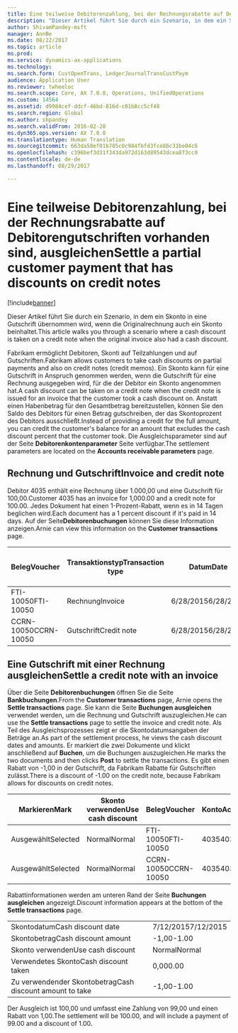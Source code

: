 ```yaml
---
title: Eine teilweise Debitorenzahlung, bei der Rechnungsrabatte auf Debitorengutschriften vorhanden sind, ausgleichen
description: "Dieser Artikel führt Sie durch ein Szenario, in dem ein Skonto in eine Gutschrift übernommen wird, wenn die Originalrechnung auch ein Skonto beinhaltet."
author: ShivamPandey-msft
manager: AnnBe
ms.date: 08/22/2017
ms.topic: article
ms.prod: 
ms.service: dynamics-ax-applications
ms.technology: 
ms.search.form: CustOpenTrans, LedgerJournalTransCustPaym
audience: Application User
ms.reviewer: twheeloc
ms.search.scope: Core, AX 7.0.0, Operations, UnifiedOperations
ms.custom: 14564
ms.assetid: d9984cef-ddcf-46bd-816d-c01b8cc5cf48
ms.search.region: Global
ms.author: shpandey
ms.search.validFrom: 2016-02-28
ms.dyn365.ops.version: AX 7.0.0
ms.translationtype: Human Translation
ms.sourcegitcommit: 663da58ef01b705c0c984fbfd3fce8bc31be04c6
ms.openlocfilehash: c396bef3d31f343da972d163d89543dcea873cc0
ms.contentlocale: de-de
ms.lasthandoff: 08/29/2017

---
```


# <a name="settle-a-partial-customer-payment-that-has-discounts-on-credit-notes"></a><span data-ttu-id="ede6f-103">Eine teilweise Debitorenzahlung, bei der Rechnungsrabatte auf Debitorengutschriften vorhanden sind, ausgleichen</span><span class="sxs-lookup"><span data-stu-id="ede6f-103">Settle a partial customer payment that has discounts on credit notes</span></span>

[!include[banner](../includes/banner.md)]


<span data-ttu-id="ede6f-104">Dieser Artikel führt Sie durch ein Szenario, in dem ein Skonto in eine Gutschrift übernommen wird, wenn die Originalrechnung auch ein Skonto beinhaltet.</span><span class="sxs-lookup"><span data-stu-id="ede6f-104">This article walks you through a scenario where a cash discount is taken on a credit note when the original invoice also had a cash discount.</span></span> 

<span data-ttu-id="ede6f-105">Fabrikam ermöglicht Debitoren, Skonti auf Teilzahlungen und auf Gutschriften.</span><span class="sxs-lookup"><span data-stu-id="ede6f-105">Fabrikam allows customers to take cash discounts on partial payments and also on credit notes (credit memos).</span></span> <span data-ttu-id="ede6f-106">Ein Skonto kann für eine Gutschrift in Anspruch genommen werden, wenn die Gutschrift für eine Rechnung ausgegeben wird, für die der Debitor ein Skonto angenommen hat.</span><span class="sxs-lookup"><span data-stu-id="ede6f-106">A cash discount can be taken on a credit note when the credit note is issued for an invoice that the customer took a cash discount on.</span></span> <span data-ttu-id="ede6f-107">Anstatt einen Habenbetrag für den Gesamtbetrag bereitzustellen, können Sie den Saldo des Debitors für einen Betrag gutschreiben, der das Skontoprozent des Debitors ausschließt.</span><span class="sxs-lookup"><span data-stu-id="ede6f-107">Instead of providing a credit for the full amount, you can credit the customer's balance for an amount that excludes the cash discount percent that the customer took.</span></span> <span data-ttu-id="ede6f-108">Die Ausgleichsparameter sind auf der Seite **Debitorenkontenparameter** Seite verfügbar.</span><span class="sxs-lookup"><span data-stu-id="ede6f-108">The settlement parameters are located on the **Accounts receivable parameters** page.</span></span>

## <a name="invoice-and-credit-note"></a><span data-ttu-id="ede6f-109">Rechnung und Gutschrift</span><span class="sxs-lookup"><span data-stu-id="ede6f-109">Invoice and credit note</span></span>
<span data-ttu-id="ede6f-110">Debitor 4035 enthält eine Rechnung über 1.000,00 und eine Gutschrift für 100,00.</span><span class="sxs-lookup"><span data-stu-id="ede6f-110">Customer 4035 has an invoice for 1,000.00 and a credit note for 100.00.</span></span> <span data-ttu-id="ede6f-111">Jedes Dokument hat einen 1-Prozent-Rabatt, wenn es in 14 Tagen beglichen wird.</span><span class="sxs-lookup"><span data-stu-id="ede6f-111">Each document has a 1 percent discount if it's paid in 14 days.</span></span> <span data-ttu-id="ede6f-112">Auf der Seite**Debitorenbuchungen** können Sie diese Information anzeigen.</span><span class="sxs-lookup"><span data-stu-id="ede6f-112">Arnie can view this information on the **Customer transactions** page.</span></span>

| <span data-ttu-id="ede6f-113">Beleg</span><span class="sxs-lookup"><span data-stu-id="ede6f-113">Voucher</span></span>    | <span data-ttu-id="ede6f-114">Transaktionstyp</span><span class="sxs-lookup"><span data-stu-id="ede6f-114">Transaction type</span></span> | <span data-ttu-id="ede6f-115">Datum</span><span class="sxs-lookup"><span data-stu-id="ede6f-115">Date</span></span>      | <span data-ttu-id="ede6f-116">Rechnung</span><span class="sxs-lookup"><span data-stu-id="ede6f-116">Invoice</span></span>  | <span data-ttu-id="ede6f-117">Geschuldeter Betrag in Buchungswährung</span><span class="sxs-lookup"><span data-stu-id="ede6f-117">Amount in transaction currency debit</span></span> | <span data-ttu-id="ede6f-118">Gutschriftsbetrag in Buchungswährung</span><span class="sxs-lookup"><span data-stu-id="ede6f-118">Amount in transaction currency credit</span></span> | <span data-ttu-id="ede6f-119">Gesamtbetrag</span><span class="sxs-lookup"><span data-stu-id="ede6f-119">Balance</span></span>  | <span data-ttu-id="ede6f-120">Währung</span><span class="sxs-lookup"><span data-stu-id="ede6f-120">Currency</span></span> |
|------------|------------------|-----------|----------|--------------------------------------|---------------------------------------|----------|----------|
| <span data-ttu-id="ede6f-121">FTI-10050</span><span class="sxs-lookup"><span data-stu-id="ede6f-121">FTI-10050</span></span>  | <span data-ttu-id="ede6f-122">Rechnung</span><span class="sxs-lookup"><span data-stu-id="ede6f-122">Invoice</span></span>          | <span data-ttu-id="ede6f-123">6/28/2015</span><span class="sxs-lookup"><span data-stu-id="ede6f-123">6/28/2015</span></span> | <span data-ttu-id="ede6f-124">10050</span><span class="sxs-lookup"><span data-stu-id="ede6f-124">10050</span></span>    | <span data-ttu-id="ede6f-125">1.000,00</span><span class="sxs-lookup"><span data-stu-id="ede6f-125">1,000.00</span></span>                             |                                       | <span data-ttu-id="ede6f-126">1.000,00</span><span class="sxs-lookup"><span data-stu-id="ede6f-126">1,000.00</span></span> | <span data-ttu-id="ede6f-127">USD</span><span class="sxs-lookup"><span data-stu-id="ede6f-127">USD</span></span>      |
| <span data-ttu-id="ede6f-128">CCRN-10050</span><span class="sxs-lookup"><span data-stu-id="ede6f-128">CCRN-10050</span></span> | <span data-ttu-id="ede6f-129">Gutschrift</span><span class="sxs-lookup"><span data-stu-id="ede6f-129">Credit note</span></span>      | <span data-ttu-id="ede6f-130">6/28/2015</span><span class="sxs-lookup"><span data-stu-id="ede6f-130">6/28/2015</span></span> | <span data-ttu-id="ede6f-131">CR-10050</span><span class="sxs-lookup"><span data-stu-id="ede6f-131">CR-10050</span></span> |                                      | <span data-ttu-id="ede6f-132">100,00</span><span class="sxs-lookup"><span data-stu-id="ede6f-132">100.00</span></span>                                | <span data-ttu-id="ede6f-133">-100,00</span><span class="sxs-lookup"><span data-stu-id="ede6f-133">-100.00</span></span>  | <span data-ttu-id="ede6f-134">USD</span><span class="sxs-lookup"><span data-stu-id="ede6f-134">USD</span></span>      |

## <a name="settle-a-credit-note-with-an-invoice"></a><span data-ttu-id="ede6f-135">Eine Gutschrift mit einer Rechnung ausgleichen</span><span class="sxs-lookup"><span data-stu-id="ede6f-135">Settle a credit note with an invoice</span></span>
<span data-ttu-id="ede6f-136">Über die Seite **Debitorenbuchungen** öffnen Sie die Seite **Bankbuchungen**.</span><span class="sxs-lookup"><span data-stu-id="ede6f-136">From the **Customer transactions** page, Arnie opens the **Settle transactions** page.</span></span> <span data-ttu-id="ede6f-137">Sie kann die Seite **Buchungen ausgleichen** verwendet werden, um die Rechnung und Gutschrift auszugleichen.</span><span class="sxs-lookup"><span data-stu-id="ede6f-137">He can use the **Settle transactions** page to settle the invoice and credit note.</span></span> <span data-ttu-id="ede6f-138">Als Teil des Ausgleichsprozesses zeigt er die Skontodatumsangaben der Beträge an.</span><span class="sxs-lookup"><span data-stu-id="ede6f-138">As part of the settlement process, he views the cash discount dates and amounts.</span></span> <span data-ttu-id="ede6f-139">Er markiert die zwei Dokumente und klickt anschließend auf **Buchen**, um die Buchungen auszugleichen.</span><span class="sxs-lookup"><span data-stu-id="ede6f-139">He marks the two documents and then clicks **Post** to settle the transactions.</span></span> <span data-ttu-id="ede6f-140">Es gibt einen Rabatt von -1,00 in der Gutschrift, da Fabrikam Rabatte für Gutschriften zulässt.</span><span class="sxs-lookup"><span data-stu-id="ede6f-140">There is a discount of -1.00 on the credit note, because Fabrikam allows for discounts on credit notes.</span></span>

| <span data-ttu-id="ede6f-141">Markieren</span><span class="sxs-lookup"><span data-stu-id="ede6f-141">Mark</span></span>     | <span data-ttu-id="ede6f-142">Skonto verwenden</span><span class="sxs-lookup"><span data-stu-id="ede6f-142">Use cash discount</span></span> | <span data-ttu-id="ede6f-143">Beleg</span><span class="sxs-lookup"><span data-stu-id="ede6f-143">Voucher</span></span>    | <span data-ttu-id="ede6f-144">Konto</span><span class="sxs-lookup"><span data-stu-id="ede6f-144">Account</span></span> | <span data-ttu-id="ede6f-145">Datum</span><span class="sxs-lookup"><span data-stu-id="ede6f-145">Date</span></span>      | <span data-ttu-id="ede6f-146">Fälligkeitsdatum</span><span class="sxs-lookup"><span data-stu-id="ede6f-146">Due date</span></span>  | <span data-ttu-id="ede6f-147">Rechnung</span><span class="sxs-lookup"><span data-stu-id="ede6f-147">Invoice</span></span>  | <span data-ttu-id="ede6f-148">Betrag in Buchungswährung</span><span class="sxs-lookup"><span data-stu-id="ede6f-148">Amount in transaction currency</span></span> | <span data-ttu-id="ede6f-149">Währung</span><span class="sxs-lookup"><span data-stu-id="ede6f-149">Currency</span></span> | <span data-ttu-id="ede6f-150">Auszugleichender Betrag</span><span class="sxs-lookup"><span data-stu-id="ede6f-150">Amount to settle</span></span> |
|----------|-------------------|------------|---------|-----------|-----------|----------|--------------------------------|----------|------------------|
| <span data-ttu-id="ede6f-151">Ausgewählt</span><span class="sxs-lookup"><span data-stu-id="ede6f-151">Selected</span></span> | <span data-ttu-id="ede6f-152">Normal</span><span class="sxs-lookup"><span data-stu-id="ede6f-152">Normal</span></span>            | <span data-ttu-id="ede6f-153">FTI-10050</span><span class="sxs-lookup"><span data-stu-id="ede6f-153">FTI-10050</span></span>  | <span data-ttu-id="ede6f-154">4035</span><span class="sxs-lookup"><span data-stu-id="ede6f-154">4035</span></span>    | <span data-ttu-id="ede6f-155">6/28/2015</span><span class="sxs-lookup"><span data-stu-id="ede6f-155">6/28/2015</span></span> | <span data-ttu-id="ede6f-156">7/28/2015</span><span class="sxs-lookup"><span data-stu-id="ede6f-156">7/28/2015</span></span> | <span data-ttu-id="ede6f-157">10050</span><span class="sxs-lookup"><span data-stu-id="ede6f-157">10050</span></span>    | <span data-ttu-id="ede6f-158">1.000,00</span><span class="sxs-lookup"><span data-stu-id="ede6f-158">1,000.00</span></span>                       | <span data-ttu-id="ede6f-159">USD</span><span class="sxs-lookup"><span data-stu-id="ede6f-159">USD</span></span>      | <span data-ttu-id="ede6f-160">990,00</span><span class="sxs-lookup"><span data-stu-id="ede6f-160">990.00</span></span>           |
| <span data-ttu-id="ede6f-161">Ausgewählt</span><span class="sxs-lookup"><span data-stu-id="ede6f-161">Selected</span></span> | <span data-ttu-id="ede6f-162">Normal</span><span class="sxs-lookup"><span data-stu-id="ede6f-162">Normal</span></span>            | <span data-ttu-id="ede6f-163">CCRN-10050</span><span class="sxs-lookup"><span data-stu-id="ede6f-163">CCRN-10050</span></span> | <span data-ttu-id="ede6f-164">4035</span><span class="sxs-lookup"><span data-stu-id="ede6f-164">4035</span></span>    | <span data-ttu-id="ede6f-165">6/28/2015</span><span class="sxs-lookup"><span data-stu-id="ede6f-165">6/28/2015</span></span> | <span data-ttu-id="ede6f-166">7/28/2015</span><span class="sxs-lookup"><span data-stu-id="ede6f-166">7/28/2015</span></span> | <span data-ttu-id="ede6f-167">CR-10050</span><span class="sxs-lookup"><span data-stu-id="ede6f-167">CR-10050</span></span> | <span data-ttu-id="ede6f-168">-100,00</span><span class="sxs-lookup"><span data-stu-id="ede6f-168">-100.00</span></span>                        | <span data-ttu-id="ede6f-169">USD</span><span class="sxs-lookup"><span data-stu-id="ede6f-169">USD</span></span>      | <span data-ttu-id="ede6f-170">-99,00</span><span class="sxs-lookup"><span data-stu-id="ede6f-170">-99.00</span></span>           |

<span data-ttu-id="ede6f-171">Rabattinformationen werden am unteren Rand der Seite **Buchungen ausgleichen** angezeigt.</span><span class="sxs-lookup"><span data-stu-id="ede6f-171">Discount information appears at the bottom of the **Settle transactions** page.</span></span>

|                              |           |
|------------------------------|-----------|
| <span data-ttu-id="ede6f-172">Skontodatum</span><span class="sxs-lookup"><span data-stu-id="ede6f-172">Cash discount date</span></span>           | <span data-ttu-id="ede6f-173">7/12/2015</span><span class="sxs-lookup"><span data-stu-id="ede6f-173">7/12/2015</span></span> |
| <span data-ttu-id="ede6f-174">Skontobetrag</span><span class="sxs-lookup"><span data-stu-id="ede6f-174">Cash discount amount</span></span>         | <span data-ttu-id="ede6f-175">-1,00</span><span class="sxs-lookup"><span data-stu-id="ede6f-175">-1.00</span></span>     |
| <span data-ttu-id="ede6f-176">Skonto verwenden</span><span class="sxs-lookup"><span data-stu-id="ede6f-176">Use cash discount</span></span>            | <span data-ttu-id="ede6f-177">Normal</span><span class="sxs-lookup"><span data-stu-id="ede6f-177">Normal</span></span>    |
| <span data-ttu-id="ede6f-178">Verwendetes Skonto</span><span class="sxs-lookup"><span data-stu-id="ede6f-178">Cash discount taken</span></span>          | <span data-ttu-id="ede6f-179">0,00</span><span class="sxs-lookup"><span data-stu-id="ede6f-179">0.00</span></span>      |
| <span data-ttu-id="ede6f-180">Zu verwendender Skontobetrag</span><span class="sxs-lookup"><span data-stu-id="ede6f-180">Cash discount amount to take</span></span> | <span data-ttu-id="ede6f-181">-1,00</span><span class="sxs-lookup"><span data-stu-id="ede6f-181">-1.00</span></span>     |

<span data-ttu-id="ede6f-182">Der Ausgleich ist 100,00 und umfasst eine Zahlung von 99,00 und einen Rabatt von 1,00.</span><span class="sxs-lookup"><span data-stu-id="ede6f-182">The settlement will be 100.00, and will include a payment of 99.00 and a discount of 1.00.</span></span>




